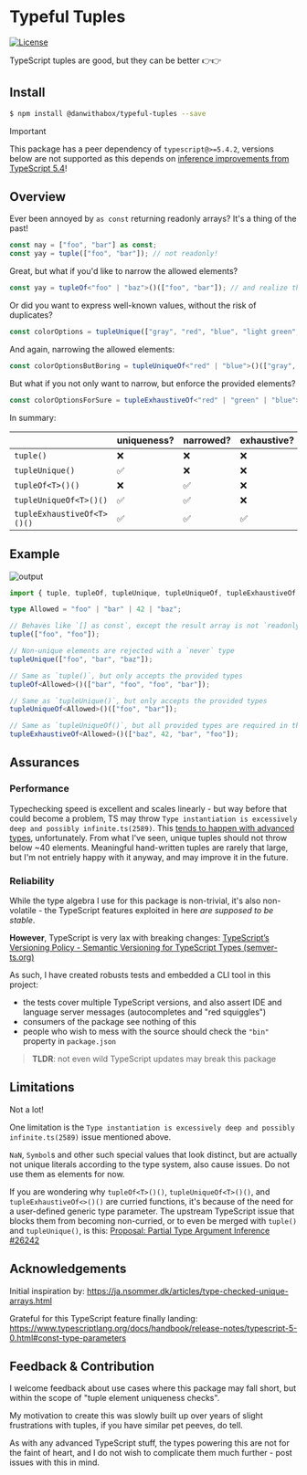 # Typeful Tuples

[![License](https://img.shields.io/badge/License-MIT-yellow.svg)](https://opensource.org/licenses/MIT)

TypeScript tuples are good, but they can be better 👉👉

## Install

```bash
$ npm install @danwithabox/typeful-tuples --save
```

> [!IMPORTANT]
> This package has a peer dependency of `typescript@>=5.4.2`, versions below are not supported as this depends on [inference improvements from TypeScript 5.4](https://devblogs.microsoft.com/typescript/announcing-typescript-5-4/)!

## Overview

Ever been annoyed by `as const` returning readonly arrays? It's a thing of the past!
```ts
const nay = ["foo", "bar"] as const;
const yay = tuple(["foo", "bar"]); // not readonly!
```
Great, but what if you'd like to narrow the allowed elements?
```ts
const yay = tupleOf<"foo" | "baz">()(["foo", "bar"]); // and realize that you meant `"baz"` instead of `"bar"`!
```
Or did you want to express well-known values, without the risk of duplicates?
```ts
const colorOptions = tupleUnique(["gray", "red", "blue", "light green", "gold", "red", "lime green"]); // a red squiggle will mark the embarrassing doubled option!
```
And again, narrowing the allowed elements:
```ts
const colorOptionsButBoring = tupleUniqueOf<"red" | "blue">()(["gray", "red", "blue", "light green", "gold", "red", "lime green"]); // lots more red squiggles now, enforcing a really boring color picker!
```
But what if you not only want to narrow, but enforce the provided elements?
```ts
const colorOptionsForSure = tupleExhaustiveOf<"red" | "green" | "blue">()(["red", "blue"]); // missing something!
```

In summary:

|                               | uniqueness?   | narrowed?     | exhaustive?   |
| ----------------------------- | ------------- | ------------- | ------------- |
| `tuple()`                     | ❌           | ❌            | ❌           |
| `tupleUnique()`               | ✅           | ❌            | ❌           |
| `tupleOf<T>()()`              | ❌           | ✅            | ❌           |
| `tupleUniqueOf<T>()()`        | ✅           | ✅            | ❌           |
| `tupleExhaustiveOf<T>()()`    | ✅           | ✅            | ✅           |

## Example

![output](https://github.com/danwithabox/typeful-tuples/assets/144792741/2e46bee7-e8f0-4d91-b80c-204a895e2261)

```ts
import { tuple, tupleOf, tupleUnique, tupleUniqueOf, tupleExhaustiveOf } from "@danwithabox/typeful-tuples";

type Allowed = "foo" | "bar" | 42 | "baz";

// Behaves like `[] as const`, except the result array is not `readonly`
tuple(["foo", "foo"]);

// Non-unique elements are rejected with a `never` type
tupleUnique(["foo", "bar", "baz"]);

// Same as `tuple()`, but only accepts the provided types
tupleOf<Allowed>()(["bar", "foo", "foo", "bar"]);

// Same as `tupleUnique()`, but only accepts the provided types
tupleUniqueOf<Allowed>()(["foo", "bar"]);

// Same as `tupleUniqueOf()`, but all provided types are required in the tuple
tupleExhaustiveOf<Allowed>()(["baz", 42, "bar", "foo"]);

```

## Assurances

### Performance
Typechecking speed is excellent and scales linearly - but way before that could become a problem, TS may throw `Type instantiation is excessively deep and possibly infinite.ts(2589)`. This [tends to happen with advanced types](https://github.com/sindresorhus/type-fest/pull/650), unfortunately. From what I've seen, unique tuples should not throw below ~40 elements. Meaningful hand-written tuples are rarely that large, but I'm not entriely happy with it anyway, and may improve it in the future.

### Reliability
While the type algebra I use for this package is non-trivial, it's also non-volatile - the TypeScript features exploited in here *are supposed to be stable*.

**However**, TypeScript is very lax with breaking changes: [TypeScript’s Versioning Policy - Semantic Versioning for TypeScript Types (semver-ts.org)](https://www.semver-ts.org/1-background.html)

As such, I have created robusts tests and embedded a CLI tool in this project:
- the tests cover multiple TypeScript versions, and also assert IDE and language server messages (autocompletes and "red squiggles")
- consumers of the package see nothing of this
- people who wish to mess with the source should check the `"bin"` property in `package.json`

> **TLDR**: not even wild TypeScript updates may break this package

## Limitations
Not a lot!

One limitation is the `Type instantiation is excessively deep and possibly infinite.ts(2589)` issue mentioned above.

`NaN`, `Symbol`s and other such special values that look distinct, but are actually not unique literals according to the type system, also cause issues. Do not use them as elements for now.

If you are wondering why `tupleOf<T>()()`, `tupleUniqueOf<T>()()`, and `tupleExhaustiveOf<>()()` are curried functions, it's because of the need for a user-defined generic type parameter. The upstream TypeScript issue that blocks them from becoming non-curried, or to even be merged with `tuple()` and `tupleUnique()`, is this: [Proposal: Partial Type Argument Inference #26242](https://github.com/microsoft/TypeScript/issues/26242)
<!-- Incorporating typeful tuples into function signatures as parameters, e.g. telling a function to expect a unique tuple, cannot be simplified much. -->

## Acknowledgements
Initial inspiration by: https://ja.nsommer.dk/articles/type-checked-unique-arrays.html

Grateful for this TypeScript feature finally landing: https://www.typescriptlang.org/docs/handbook/release-notes/typescript-5-0.html#const-type-parameters

## Feedback & Contribution
I welcome feedback about use cases where this package may fall short, but within the scope of "tuple element uniqueness checks".

My motivation to create this was slowly built up over years of slight frustrations with tuples, if you have similar pet peeves, do tell.

As with any advanced TypeScript stuff, the types powering this are not for the faint of heart, and I do not wish to complicate them much further - post issues with this in mind.
